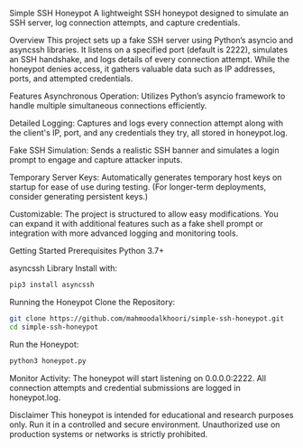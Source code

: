 Simple SSH Honeypot
A lightweight SSH honeypot designed to simulate an SSH server, log connection attempts, and capture credentials.

Overview
This project sets up a fake SSH server using Python’s asyncio and asyncssh libraries. It listens on a specified port (default is 2222), simulates an SSH handshake, and logs details of every connection attempt. While the honeypot denies access, it gathers valuable data such as IP addresses, ports, and attempted credentials.

Features
Asynchronous Operation:
Utilizes Python’s asyncio framework to handle multiple simultaneous connections efficiently.

Detailed Logging:
Captures and logs every connection attempt along with the client's IP, port, and any credentials they try, all stored in honeypot.log.

Fake SSH Simulation:
Sends a realistic SSH banner and simulates a login prompt to engage and capture attacker inputs.

Temporary Server Keys:
Automatically generates temporary host keys on startup for ease of use during testing. (For longer-term deployments, consider generating persistent keys.)

Customizable:
The project is structured to allow easy modifications. You can expand it with additional features such as a fake shell prompt or integration with more advanced logging and monitoring tools.

Getting Started
Prerequisites
Python 3.7+

asyncssh Library
Install with:

```bash
pip3 install asyncssh
```
Running the Honeypot
Clone the Repository:

```bash
git clone https://github.com/mahmoodalkhoori/simple-ssh-honeypot.git
cd simple-ssh-honeypot
```
Run the Honeypot:

```bash
python3 honeypot.py
```
Monitor Activity: The honeypot will start listening on 0.0.0.0:2222. All connection attempts and credential submissions are logged in honeypot.log.

Disclaimer
This honeypot is intended for educational and research purposes only. Run it in a controlled and secure environment. Unauthorized use on production systems or networks is strictly prohibited.
